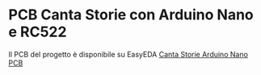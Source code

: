 # PCB Canta Storie con Arduino Nano e RC522

Il PCB del progetto è disponibile su EasyEDA [Canta Storie Arduino Nano PCB](https://oshwlab.com/giorgio.boiero/tonuino-extended_copy)






